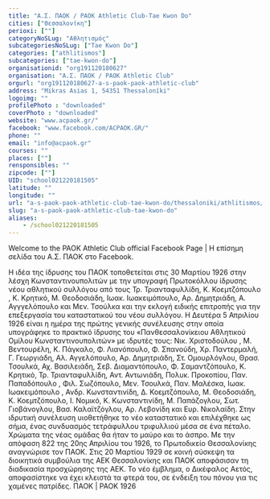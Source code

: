 ```yaml
---
title: "Α.Σ. ΠΑΟΚ / PAOK Athletic Club-Tae Kwon Do"
cities: ["Θεσσαλονίκη"]
perioxi: [""]
categoryNoSLug: "Αθλητισμός"
subcategoriesNoSLug: ["Tae Kwon Do"]
categories: ["athlitismos"]
subcategories: ["tae-kwon-do"]
organisationid: "org191120180627"
organisation: "Α.Σ. ΠΑΟΚ / PAOK Athletic Club"
orgurl: "org191120180627-a-s-paok-paok-athletic-club"
address: "Mikras Asias 1, 54351 Thessaloníki"
logoimg: ""
profilePhoto : "downloaded"
coverPhoto : "downloaded"
website: "www.acpaok.gr/"
facebook: "www.facebook.com/ACPAOK.GR/"
phone: ""
email: "info@acpaok.gr"
courses: ""
places: [""]
rensponsibles: ""
zipcode: [""]
UID: "school021220181505"
latitude: ""
longitude: ""
url: "a-s-paok-paok-athletic-club-tae-kwon-do/thessaloniki/athlitismos/tae-kwon-do"
slug: "a-s-paok-paok-athletic-club-tae-kwon-do"
aliases:
    - /school021220181505
---
```



Welcome to the PAOK Athletic Club official Facebook Page | Η επίσημη σελίδα του Α.Σ. ΠΑΟΚ στο Facebook.

Η ιδέα της ίδρυσης του ΠΑΟΚ τοποθετείται στις 30 Μαρτίου 1926 στην λέσχη Κωνσταντινουπολιτών με την υπογραφή Πρωτοκόλλου ίδρυσης νέου αθλητικού συλλόγου από τους Τρ. Τριανταφυλλίδη, Κ. Κοεμτζόπουλο , Κ. Κρητικό, Μ. Θεοδοσιάδη, Ιωακ. Ιωακειμόπουλο, Αρ. Δημητριάδη, Α. Αγγγελόπουλο και Μεν. Τσούλκα και την εκλογή ειδικής επιτροπής για την επεξεργασία του καταστατικού του νέου συλλόγου. Η Δευτέρα 5 Απριλίου 1926 είναι η ημέρα της πρώτης γενικής συνέλευσης στην οποία υπογράφηκε το πρακτικό ίδρυσης του «Πανθεσσαλονίκειου Αθλητικού Ομίλου Κωνσταντινουπολιτών» με ιδρυτές τους: Νικ. Χριστοδούλου , Μ. Βεντουρέλη, Κ. Πάγκαλο, Φ. Λιανόπουλο, Φ. Σπανούδη, Χρ. Παντερμαλή, Γ. Γεωργιάδη, Αλ. Αγγελόπουλο, Αρ. Δημητριάδη, Στ. Ομουρλόγλου, Θρασ. Τσουλκά, Αχ. Βασιλειάδη, Σεβ. Διαμαντόπουλο, Φ. Σαμαντζόπουλο, Κ. Κρητικό, Τρ. Τριανταφυλλίδη, Αντ. Αντωνιάδη, Πολυκ. Προκοπίου, Παν. Παπαδόπουλο , Φιλ. Σωζόπουλο, Μεν. Τσουλκά, Παν. Μαλέσκα, Ιωακ. Ιωακειμόπουλο , Ανδρ. Κωνσταντινίδη, Δ. Κοεμτζόπουλο, Μ. Θεοδοσιάδη, Κ. Κοεμτζόπουλο, Ι. Νομικό, Κ. Κωνσταντινίδη, Μ. Παπάζογλου, Σωτ. Γιοβάνογλου, Βασ. Καλαϊτζόγλου, Αρ. Λεβονίδη και Ευρ. Νικολαίδη. Στην ιδρυτική συνέλευση υιοθετήθηκε το νέο καταστατικό και επιλέχθηκε ως σήμα, ένας συνδυασμός τετράφυλλου τριφυλλιού μέσα σε ένα πέταλο. Χρώματα της νέας ομάδας θα ήταν το μαύρο και το άσπρο. Με την απόφαση 822 της 20ης Απριλίου του 1926, το Πρωτοδικείο Θεσσαλονίκης αναγνώρισε τον ΠΑΟΚ. Στις 20 Μαρτίου 1929 σε κοινή σύσκεψη τα διοικητικά συμβούλια της ΑΕΚ Θεσσαλονίκης και ΠΑΟΚ αποφάσισαν τη διαδικασία προσχώρησης της ΑΕΚ. Το νέο έμβλημα, ο Δικέφαλος Αετός, αποφασίστηκε να έχει κλειστά τα φτερά του, σε ένδειξη του πόνου για τις χαμένες πατρίδες. ΠΑΟΚ | PAOK 1926